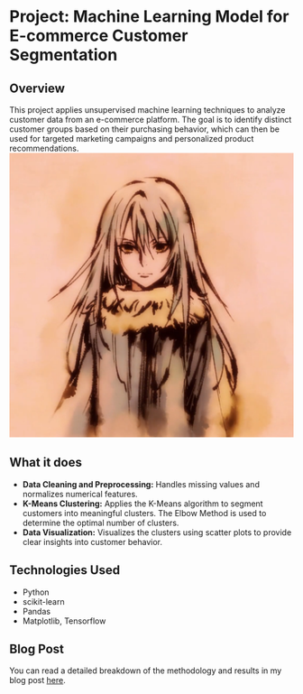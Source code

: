 # Project: Machine Learning Model for E-commerce Customer Segmentation

## Overview
This project applies unsupervised machine learning techniques to analyze customer data from an e-commerce platform. The goal is to identify distinct customer groups based on their purchasing behavior, which can then be used for targeted marketing campaigns and personalized product recommendations.
![lol](images/rimuru.png)
## What it does
- **Data Cleaning and Preprocessing:** Handles missing values and normalizes numerical features.
- **K-Means Clustering:** Applies the K-Means algorithm to segment customers into meaningful clusters. The Elbow Method is used to determine the optimal number of clusters.
- **Data Visualization:** Visualizes the clusters using scatter plots to provide clear insights into customer behavior. 

## Technologies Used
- Python
- scikit-learn
- Pandas
- Matplotlib, Tensorflow

## Blog Post
You can read a detailed breakdown of the methodology and results in my blog post [here](https://yourblog.com/project-deep-dive).
